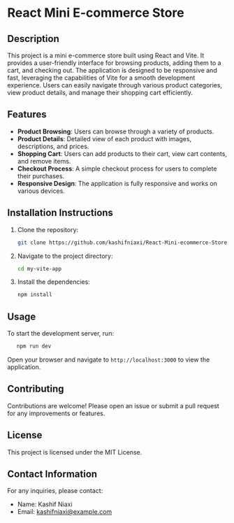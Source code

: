 # React Mini E-commerce Store

## Description
This project is a mini e-commerce store built using React and Vite. It provides a user-friendly interface for browsing products, adding them to a cart, and checking out. The application is designed to be responsive and fast, leveraging the capabilities of Vite for a smooth development experience. Users can easily navigate through various product categories, view product details, and manage their shopping cart efficiently.

## Features
- **Product Browsing**: Users can browse through a variety of products.
- **Product Details**: Detailed view of each product with images, descriptions, and prices.
- **Shopping Cart**: Users can add products to their cart, view cart contents, and remove items.
- **Checkout Process**: A simple checkout process for users to complete their purchases.
- **Responsive Design**: The application is fully responsive and works on various devices.

## Installation Instructions
1. Clone the repository:
   ```bash
   git clone https://github.com/kashifniaxi/React-Mini-ecommerce-Store.git
   ```
2. Navigate to the project directory:
   ```bash
   cd my-vite-app
   ```
3. Install the dependencies:
   ```bash
   npm install
   ```

## Usage
To start the development server, run:
```bash
   npm run dev
```
Open your browser and navigate to `http://localhost:3000` to view the application.

## Contributing
Contributions are welcome! Please open an issue or submit a pull request for any improvements or features.

## License
This project is licensed under the MIT License.

## Contact Information
For any inquiries, please contact:
- Name: Kashif Niaxi
- Email: kashifniaxi@example.com
